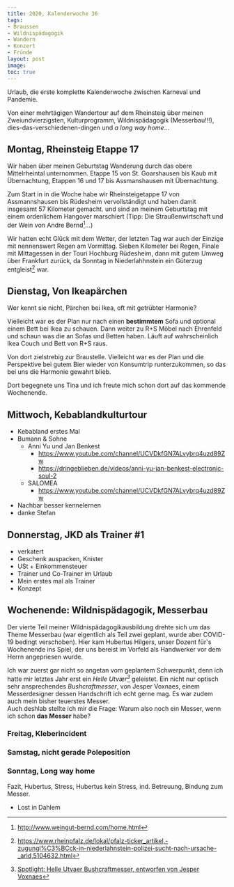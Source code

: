 ```yaml
---
title: 2020, Kalenderwoche 36
tags:
- Draussen
- Wildnispädagogik
- Wandern
- Konzert
- Fründe
layout: post
image: 
toc: true
---
```

Urlaub, die erste komplette Kalenderwoche zwischen Karneval und Pandemie.

Von einer mehrtägigen Wandertour auf dem Rheinsteig über meinen Zweiundvierzigsten,
Kulturprogramm, Wildnispädagogik (Messerbau!!!), 
dies-das-verschiedenen-dingen und *a long way home*...
<!--break-->
## Montag, Rheinsteig Etappe 17

Wir haben über meinen Geburtstag Wanderung 
durch das obere Mittelrheintal unternommen.
Etappe 15 von St. Goarshausen bis Kaub mit Übernachtung,
Etappen 16  und 17 bis Assmanshausen mit Übernachtung.

Zum Start in in die Woche habe wir Rheinsteigetappe 17
von Assmannshausen bis Rüdesheim vervollständigt 
und haben damit insgesamt 57 Kilometer gemacht.
und sind an meinem Geburtstag mit einem ordenlichem Hangover marschiert
(Tipp: Die Straußenwirtschaft und der Wein von Andre Bernd[^wein]...)

Wir hatten echt Glück mit dem Wetter,
der letzten Tag war auch der Einzige mit nennenswert Regen am Vormittag.
Sieben Kilometer bei Regen, Finale mit Mittagessen in der Touri Hochburg Rüdesheim, 
dann mit gutem Umweg über Frankfurt zurück,
da Sonntag in Niederlahhnstein ein Güterzug entgleist[^zug] war.

## Dienstag, Von Ikeapärchen

Wer kennt sie nicht, Pärchen bei Ikea, oft mit getrübter Harmonie?

Vielleicht war es der Plan nur nach einen **bestimmtem** Sofa 
und optional einem Bett bei Ikea zu schauen. 
Dann weiter zu R+S Möbel nach Ehrenfeld 
und schaun was die an Sofas und Betten haben.
Läuft auf wahrscheinlich Ikea Couch und Bett von R+S raus.

Von dort zielstrebig zur Braustelle. 
Vielleicht war es der Plan und die Perspektive
bei gutem Bier wieder von Konsumtrip runterzukommen,
so das bei uns die Harmonie gewahrt blieb.

Dort begegnete uns Tina und ich freute mich schon dort auf
das kommende Wochenende.

## Mittwoch, Kebablandkulturtour

- Kebabland erstes Mal
- Bumann & Sohne
  - Anni Yu und Jan Benkest
    - https://www.youtube.com/channel/UCVDkfGN7ALvybrq4uzd89Zw
    - https://dringeblieben.de/videos/anni-yu-jan-benkest-electronic-soul-2
  - SALOMEA
    - https://www.youtube.com/channel/UCVDkfGN7ALvybrq4uzd89Zw
- Nachbar besser kennelernen
- danke Stefan

## Donnerstag, JKD als Trainer \#1

- verkatert
- Geschenk auspacken, Knister
- USt + Einkommensteuer
- Trainer und Co-Trainer im Urlaub
- Mein erstes mal als Trainer
- Konzept

## Wochenende: Wildnispädagogik, Messerbau

Der vierte Teil meiner Wildnispädagogikausbildung 
drehte sich um das Theme Messerbau 
(war eigentlich als Teil zwei geplant, 
wurde aber COVID-19 bedingt verschoben). 
Hier kam Hubertus Hilgers,
unser Dozent für's Wochenende ins Spiel,
der uns bereist im Vorfeld als Handwerker vor dem Herrn angepriesen wurde.

Ich war zuerst gar nicht so angetan vom geplantem Schwerpunkt,
denn ich hatte mir letztes Jahr erst ein *Helle Utvær[^utvaer]* geleistet.
Ein nicht nur optisch sehr ansprechendes *Bushcraftmesser*,
von Jesper Voxnaes, einem Messerdesigner dessen Handschrift ich echt gerne mag.
Es war zudem auch mein bisher teuerstes Messer.  
Auch deshlab stellte ich mir die Frage:
Warum also noch ein Messer, wenn ich schon **das Messer** habe?

### Freitag, Kleberincident

### Samstag, nicht gerade Poleposition

### Sonntag, Long way home

Fazit, Hubertus, Stress, Hubertus kein Stress, ind. Betreuung, Bindung zum Messer.

- Lost in Dahlem



[^wein]: <http://www.weingut-bernd.com/home.html>
[^zug]: <https://www.rheinpfalz.de/lokal/pfalz-ticker_artikel,-zugungl%C3%BCck-in-niederlahnstein-polizei-sucht-nach-ursache-_arid,5104632.html>
[^utvaer]: [Spotlight: Helle Utvaer Bushcraftmesser, entworfen von Jesper Voxnaes](https://www.knivesandtools.de/de/ct/spotlight-helle-utvaer.htm)

